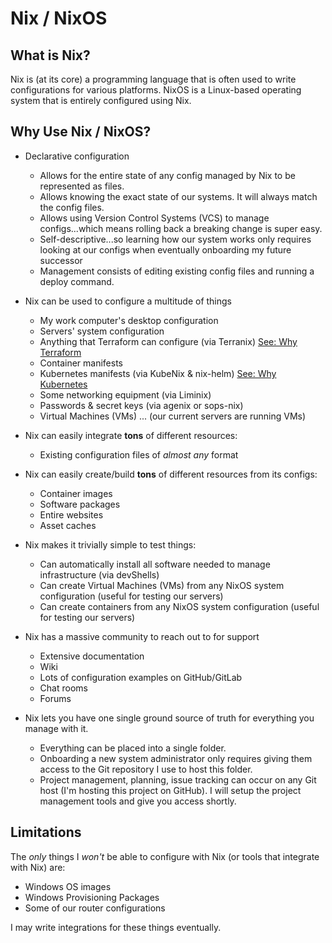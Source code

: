 # Nix / NixOS

## What is Nix?

Nix is (at its core) a programming language that is often used to write configurations for various platforms.
NixOS is a Linux-based operating system that is entirely configured using Nix.

## Why Use Nix / NixOS?

- Declarative configuration
  - Allows for the entire state of any config managed by Nix to be represented as files.
  - Allows knowing the exact state of our systems. It will always match the config files.
  - Allows using Version Control Systems (VCS) to manage configs...which means rolling back a breaking change is super easy.
  - Self-descriptive...so learning how our system works only requires looking at our configs when eventually onboarding my future successor
  - Management consists of editing existing config files and running a deploy command.

- Nix can be used to configure a multitude of things
  - My work computer's desktop configuration
  - Servers' system configuration
  - Anything that Terraform can configure (via Terranix) [See: Why Terraform](./terraform-why.md)
  - Container manifests
  - Kubernetes manifests (via KubeNix & nix-helm) [See: Why Kubernetes](./kubernetes-why.md)
  - Some networking equipment (via Liminix)
  - Passwords & secret keys (via agenix or sops-nix)
  - Virtual Machines (VMs) ... (our current servers are running VMs)

- Nix can easily integrate **tons** of different resources:
  - Existing configuration files of *almost any* format

- Nix can easily create/build **tons** of different resources from its configs:
  - Container images
  - Software packages
  - Entire websites
  - Asset caches

- Nix makes it trivially simple to test things:
  - Can automatically install all software needed to manage infrastructure (via devShells)
  - Can create Virtual Machines (VMs) from any NixOS system configuration (useful for testing our servers)
  - Can create containers from any NixOS system configuration (useful for testing our servers)

- Nix has a massive community to reach out to for support
  - Extensive documentation
  - Wiki
  - Lots of configuration examples on GitHub/GitLab
  - Chat rooms
  - Forums

- Nix lets you have one single ground source of truth for everything you manage with it.
  - Everything can be placed into a single folder.
  - Onboarding a new system administrator only requires giving them access to the Git repository I use to host this folder.
  - Project management, planning, issue tracking can occur on any Git host (I'm hosting this project on GitHub). I will setup the project management tools and give you access shortly.

## Limitations

The *only* things I *won't* be able to configure with Nix (or tools that integrate with Nix) are:

- Windows OS images
- Windows Provisioning Packages
- Some of our router configurations

I may write integrations for these things eventually.

